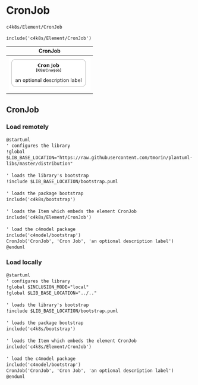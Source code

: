 # CronJob


```text
c4k8s/Element/CronJob
```

```text
include('c4k8s/Element/CronJob')
```



| CronJob |
| :---: |
| ![illustration for CronJob](../../c4k8s/Element/CronJob.Local.png) |




## CronJob

### Load remotely
```plantuml
@startuml
' configures the library
!global $LIB_BASE_LOCATION="https://raw.githubusercontent.com/tmorin/plantuml-libs/master/distribution"

' loads the library's bootstrap
!include $LIB_BASE_LOCATION/bootstrap.puml

' loads the package bootstrap
include('c4k8s/bootstrap')

' loads the Item which embeds the element CronJob
include('c4k8s/Element/CronJob')

' load the c4model package
include('c4model/bootstrap')
CronJob('CronJob', 'Cron Job', 'an optional description label')
@enduml
```

### Load locally
```plantuml
@startuml
' configures the library
!global $INCLUSION_MODE="local"
!global $LIB_BASE_LOCATION="../.."

' loads the library's bootstrap
!include $LIB_BASE_LOCATION/bootstrap.puml

' loads the package bootstrap
include('c4k8s/bootstrap')

' loads the Item which embeds the element CronJob
include('c4k8s/Element/CronJob')

' load the c4model package
include('c4model/bootstrap')
CronJob('CronJob', 'Cron Job', 'an optional description label')
@enduml
```

